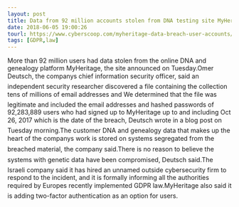 ```yaml
---
layout: post
title: Data from 92 million accounts stolen from DNA testing site MyHeritage
date: 2018-06-05 19:00:26
tourl: https://www.cyberscoop.com/myheritage-data-breach-user-accounts/?category_news=technology
tags: [GDPR,law]
---
```

More than 92 million users had data stolen from the online DNA and genealogy platform MyHeritage, the site announced on Tuesday.Omer Deutsch, the companys chief information security officer, said an independent security researcher discovered a file containing the collection tens of millions of email addresses and We determined that the file was legitimate and included the email addresses and hashed passwords of 92,283,889 users who had signed up to MyHeritage up to and including Oct 26, 2017 which is the date of the breach, Deutsch wrote in a blog post on Tuesday morning.The customer DNA and genealogy data that makes up the heart of the companys work is stored on systems segregated from the breached material, the company said.There is no reason to believe the systems with genetic data have been compromised, Deutsch said.The Israeli company said it has hired an unnamed outside cybersecurity firm to respond to the incident, and it is formally informing all the authorities required by Europes recently implemented GDPR law.MyHeritage also said it is adding two-factor authentication as an option for users.